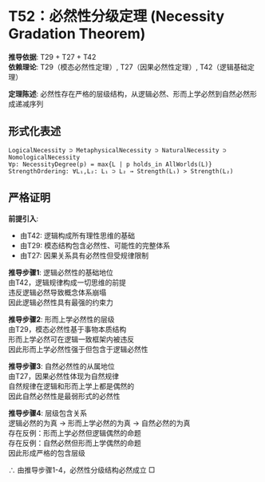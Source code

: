 # T52：必然性分级定理 (Necessity Gradation Theorem)  

**推导依据**: T29 + T27 + T42  
**依赖理论**: T29（模态必然性定理）, T27（因果必然性定理）, T42（逻辑基础定理）  

**定理陈述**: 必然性存在严格的层级结构，从逻辑必然、形而上学必然到自然必然形成递减序列  

## 形式化表述  
```  
LogicalNecessity ⊃ MetaphysicalNecessity ⊃ NaturalNecessity ⊃ NomologicalNecessity  
∀p: NecessityDegree(p) = max{L | p holds_in AllWorlds(L)}  
StrengthOrdering: ∀L₁,L₂: L₁ ⊃ L₂ → Strength(L₁) > Strength(L₂)  
```  

## 严格证明  

**前提引入**:  
- 由T42: 逻辑构成所有理性思维的基础  
- 由T29: 模态结构包含必然性、可能性的完整体系  
- 由T27: 因果关系具有必然性但受规律限制  

**推导步骤1**: 逻辑必然性的基础地位  
由T42，逻辑规律构成一切思维的前提  
违反逻辑必然导致概念体系崩塌  
因此逻辑必然性具有最强的约束力  

**推导步骤2**: 形而上学必然性的层级  
由T29，模态必然性基于事物本质结构  
形而上学必然可在逻辑一致框架内被违反  
因此形而上学必然性强于但包含于逻辑必然性  

**推导步骤3**: 自然必然性的从属地位  
由T27，因果必然性体现为自然规律  
自然规律在逻辑和形而上学上都是偶然的  
因此自然必然性是最弱形式的必然性  

**推导步骤4**: 层级包含关系  
逻辑必然的为真 → 形而上学必然的为真 → 自然必然的为真  
存在反例：形而上学必然但逻辑偶然的命题  
存在反例：自然必然但形而上学偶然的命题  
因此形成严格的包含层级  

∴ 由推导步骤1-4，必然性分级结构必然成立 □  